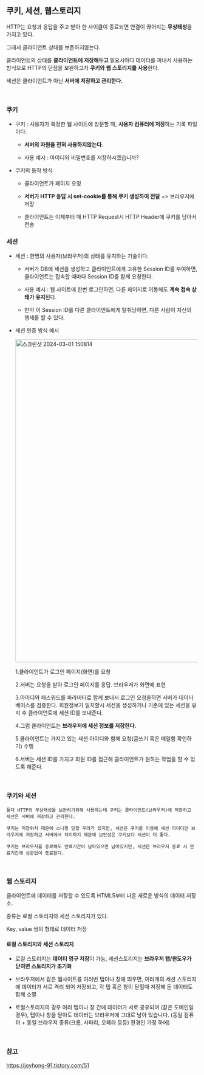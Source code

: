 ## 쿠키, 세션, 웹스토리지

HTTP는 요청과 응답을 주고 받아 한 사이클이 종료되면 연결이 끊어지는 **무상태성**을 가지고 있다.

그래서 클라이언트 상태를 보존하지않는다.

클라이언트의 상태를 **클라이언트에 저장해두고** 필요시마다 데이터를 꺼내서 사용하는 방식으로 HTTP의 단점을 보완하고자 **쿠키와 웹 스토리지를 사용**한다.

세션은 클라이언트가 아닌 **서버에 저장하고 관리한다.**

<br />

### 쿠키

- 쿠키 : 사용자가 특정한 웹 사이트에 방문할 때, **사용자 컴퓨터에 저장**하는 기록 파일이다.

  - **서버의 자원을 전혀 사용하지않는다.**

  - 사용 예시 : 아이디와 비밀번호를 저장하시겠습니까?

- 쿠키의 동작 방식

  - 클라이언트가 페이지 요청

  - **서버가 HTTP 응답 시 set-cookie를 통해 쿠키 생성하여 전달** => 브라우저에 저장

  - 클라이언트는 이제부터 매 HTTP Request시 HTTP Header에 쿠키를 담아서 전송

### 세션

- 세션 : 한명의 사용자(브라우저)의 상태를 유지하는 기술이다.

  - 서버가 DB에 세션을 생성하고 클라이언트에게 고유한 Session ID를 부여하면, 클라이언트는 접속할 때마다 Session ID를 함께 요청한다.

  - 사용 예시 : 웹 사이트에 한번 로그인하면, 다른 페이지로 이동해도 **계속 접속 상태가 유지**된다.

  - 만약 이 Session ID를 다른 클라이언트에게 탈취당하면, 다른 사람이 자신의 행세를 할 수 있다.

- 세션 인증 방식 예시

    <img width="850" alt="스크린샷 2024-03-01 150814" src="https://github.com/yookeunbyul/cs-study/assets/91243651/8a4f86f5-bd97-4d39-a7ee-9f8d8a8cb79c">

  1.클라이언트가 로그인 페이지(화면)를 요청

  2.서버는 요청을 받아 로그인 페이지를 응답. 브라우저가 화면에 표현

  3.아이디와 패스워드를 파라미터로 함께 보내서 로그인 요청을하면 서버가 데이터베이스를 검증한다. 회원정보가 일치할시 세션을 생성하거나 기존에 있는 세션을 유지 후 클라이언트에 세션 ID를 보내준다.

  4.그럼 클라이언트는 **브라우저에 세션 정보를 저장한다.**

  5.클라이언트는 가지고 있는 세션 아이디와 함께 요청(글쓰기 혹은 메일함 확인하기) 수행

  6.서버는 세션 ID를 가지고 회원 ID를 접근해 클라이언트가 원하는 작업을 할 수 있도록 해준다.

<br />

### 쿠키와 세션

```
둘다 HTTP의 무상태성을 보완하기위해 사용하는데 쿠키는 클라이언트(브라우저)에 저장하고 세션은 서버에 저장하고 관리한다.

쿠키는 저장위치 때문에 스니핑 당할 우려가 있지만, 세션은 쿠키를 이용해 세션 아이디만 브라우저에 저장하고 서버에서 처리하기 때문에 보안성은 쿠키보다 세션이 더 좋다.

쿠키는 브라우저를 종료해도 만료기간이 남아있으면 남아있지만, 세션은 브라우저 종료 시 만료기간에 상관없이 종료된다.
```

<br />

### 웹 스토리지

클라이언트에 데이터를 저장할 수 있도록 HTML5부터 나온 새로운 방식의 데이터 저장소.

종류는 로컬 스토리지와 세션 스토리지가 있다.

Key, value 쌍의 형태로 데이터 저장

#### 로컬 스토리지와 세션 스토리지

- 로컬 스토리지는 **데이터 영구 저장**이 가능, 세션스토리지는 **브라우저 탭/윈도우가 닫히면 스토리지가 초기화**

- 브라우저에서 같은 웹사이트를 여러번 탭이나 창에 띄우면, 여러개의 세션 스토리지에 데이터가 서로 격리 되어 저장되고, 각 탭 혹은 창이 닫힐때 저장해 둔 데이터도 함께 소멸

- 로컬스토리지의 경우 여러 탭이나 창 간에 데이터가 서로 공유되며 (같은 도메인일 경우), 탭이나 창을 닫아도 데이터는 브라우저에 그대로 남아 있습니다. (동일 컴퓨터 + 동일 브라우저 종류(크롬, 사파리, 오페라 등등) 환경인 가정 하에)

<br />

### 참고

https://joyhong-91.tistory.com/51
